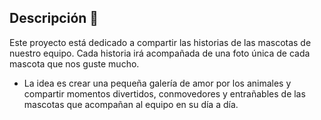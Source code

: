 ## Descripción 📖
Este proyecto está dedicado a compartir las historias de las mascotas de nuestro equipo. Cada historia irá acompañada de una foto única de cada mascota que nos guste mucho.

- La idea es crear una pequeña galería de amor por los animales y compartir momentos divertidos, conmovedores y entrañables de las mascotas que acompañan al equipo en su día a día.
